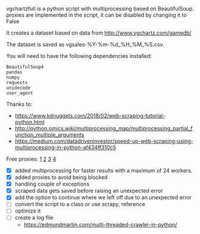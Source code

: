 
vgchartzfull is a python script with multiprocessing based on BeautifulSoup.
proxies are implemented in the script, it can be disabled by changing it to False

It creates a dataset based on data from 
http://www.vgchartz.com/gamedb/

The dataset is saved as vgsales-%Y-%m-%d_%H_%M_%S.csv.

You will need to have the following dependencies installed:
```
BeautifulSoup4 
pandas
numpy
requests
unidecode
user_agent
```

Thanks to:
- https://www.kdnuggets.com/2018/02/web-scraping-tutorial-python.html
- http://python.omics.wiki/multiprocessing_map/multiprocessing_partial_function_multiple_arguments
- https://medium.com/datadriveninvestor/speed-up-web-scraping-using-multiprocessing-in-python-af434ff310c5


Free proxies:
[1](https://proxyscrape.com/free-proxy-list)
[2](http://multiproxy.org/txt_all/proxy.txt)
[3](https://proxy.rudnkh.me/txt)
[4](https://www.us-proxy.org/)

- [x] added multiprocessing for faster results with a maximum of 24 workers.
- [x] added proxies to avoid being blocked 
- [x] handling couple of exceptions
- [x] scraped data gets saved before raising an unexpected error
- [x] add the option to continue where we left off due to an unexpected error
- [ ] convert the script to a class or use scrapy, reference
- [ ] optimize it
- [ ] create a log file
    - https://edmundmartin.com/multi-threaded-crawler-in-python/